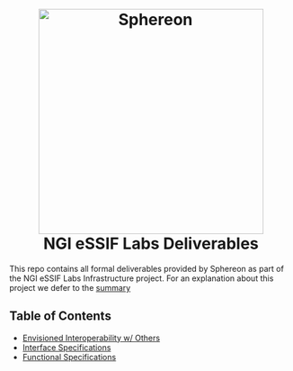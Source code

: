 <h1 align="center">
  <br>
  <a href="https://www.sphereon.com"><img src="https://sphereon.com/content/themes/sphereon/assets/img/logo.svg" alt="Sphereon" width="400"></a>
  <br> NGI eSSIF Labs Deliverables
  <br>
</h1>

This repo contains all formal deliverables provided by Sphereon as part of the NGI eSSIF Labs Infrastructure project.
For an explanation about this project we defer to the [summary](./summary.md)

## Table of Contents
* [Envisioned Interoperability w/ Others](./interoperability/envisioned_interoperability_with_others.md)
* [Interface Specifications](./interface_specifications/README.md)
* [Functional Specifications](./functional_specifications/README.md)
